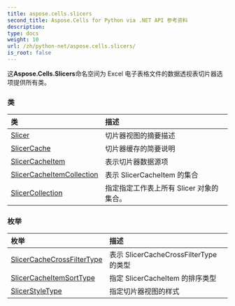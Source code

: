 ```yaml
---
title: aspose.cells.slicers
second_title: Aspose.Cells for Python via .NET API 参考资料
description:
type: docs
weight: 10
url: /zh/python-net/aspose.cells.slicers/
is_root: false
---
```

这**Aspose.Cells.Slicers**命名空间为 Excel 电子表格文件的数据透视表切片器选项提供所有类。

### 类
|类|描述|
| :- | :- |
| [Slicer](/cells/zh/python-net/aspose.cells.slicers/slicer) |切片器视图的摘要描述|
| [SlicerCache](/cells/zh/python-net/aspose.cells.slicers/slicercache) |切片器缓存的简要说明|
| [SlicerCacheItem](/cells/zh/python-net/aspose.cells.slicers/slicercacheitem) |表示切片器数据源项|
| [SlicerCacheItemCollection](/cells/zh/python-net/aspose.cells.slicers/slicercacheitemcollection) |表示 SlicerCacheItem 的集合|
| [SlicerCollection](/cells/zh/python-net/aspose.cells.slicers/slicercollection) |指定指定工作表上所有 Slicer 对象的集合。|


### 枚举
|枚举|描述|
| :- | :- |
| [SlicerCacheCrossFilterType](/cells/zh/python-net/aspose.cells.slicers/slicercachecrossfiltertype) |表示 SlicerCacheCrossFilterType 的类型|
| [SlicerCacheItemSortType](/cells/zh/python-net/aspose.cells.slicers/slicercacheitemsorttype) |指定 SlicerCacheItem 的排序类型|
| [SlicerStyleType](/cells/zh/python-net/aspose.cells.slicers/slicerstyletype) |指定切片器视图的样式|


